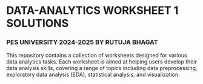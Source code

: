 # DATA-ANALYTICS WORKSHEET 1 SOLUTIONS
### PES UNIVERSITY 2024-2025 BY RUTUJA BHAGAT
This repository contains a collection of worksheets designed for various data analytics tasks. 
Each worksheet is aimed at helping users develop their data analysis skills, covering a range of topics including data preprocessing, exploratory data analysis (EDA), statistical analysis, and visualization.
